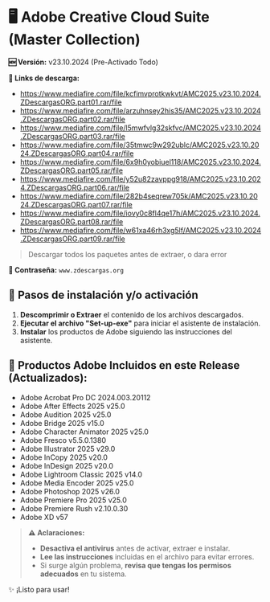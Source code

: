 # 🖥️ Adobe Creative Cloud Suite (Master Collection)
**🆕 Versión:** v23.10.2024 (Pre-Activado Todo)

**🔗 Links de descarga:** 
- https://www.mediafire.com/file/kcfimvprotkwkvt/AMC2025.v23.10.2024.ZDescargasORG.part01.rar/file
- https://www.mediafire.com/file/arzuhnsey2his35/AMC2025.v23.10.2024.ZDescargasORG.part02.rar/file
- https://www.mediafire.com/file/l5mwfvlg32skfvc/AMC2025.v23.10.2024.ZDescargasORG.part03.rar/file
- https://www.mediafire.com/file/35tmwc9w292ublc/AMC2025.v23.10.2024.ZDescargasORG.part04.rar/file
- https://www.mediafire.com/file/6x9h0yobiuel118/AMC2025.v23.10.2024.ZDescargasORG.part05.rar/file
- https://www.mediafire.com/file/y52u82zavppg918/AMC2025.v23.10.2024.ZDescargasORG.part06.rar/file
- https://www.mediafire.com/file/282b4seqrew705k/AMC2025.v23.10.2024.ZDescargasORG.part07.rar/file
- https://www.mediafire.com/file/iovy0c8fl4qe17h/AMC2025.v23.10.2024.ZDescargasORG.part08.rar/file
- https://www.mediafire.com/file/w61xa46rh3xg5lf/AMC2025.v23.10.2024.ZDescargasORG.part09.rar/file
> Descargar todos los paquetes antes de extraer, o dara error

**🔐 Contraseña:** `www.zdescargas.org`

## 🚀 Pasos de instalación y/o activación
1.  **Descomprimir o Extraer** el contenido de los archivos descargados.
2.  **Ejecutar el archivo "Set-up-exe"** para iniciar el asistente de instalación.
3.  **Instalar** los productos de Adobe siguiendo las instrucciones del asistente.

## 📕 Productos Adobe Incluidos en este Release (Actualizados):

* Adobe Acrobat Pro DC 2024.003.20112
* Adobe After Effects 2025 v25.0
* Adobe Audition 2025 v25.0
* Adobe Bridge 2025 v15.0
* Adobe Character Animator 2025 v25.0
* Adobe Fresco v5.5.0.1380
* Adobe Illustrator 2025 v29.0
* Adobe InCopy 2025 v20.0
* Adobe InDesign 2025 v20.0
* Adobe Lightroom Classic 2025 v14.0
* Adobe Media Encoder 2025 v25.0
* Adobe Photoshop 2025 v26.0
* Adobe Premiere Pro 2025 v25.0
* Adobe Premiere Rush v2.10.0.30
* Adobe XD v57

> **⚠️ Aclaraciones:**  
> - **Desactiva el antivirus** antes de activar, extraer e instalar.  
> - **Lee las instrucciones** incluidas en el archivo para evitar errores.  
> - Si surge algún problema, **revisa que tengas los permisos adecuados** en tu sistema.  

✨ ¡Listo para usar!  

